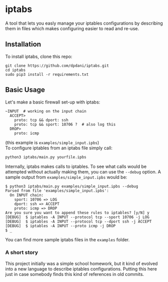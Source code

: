 # iptabs
A tool that lets you easly manage your iptables configurations by describing them in files which makes configuring easier to read and re-use.

## Installation
To install iptabs, clone this repo:
```
git clone https://github.com/dpdani/iptabs.git
cd iptabs
sudo pip3 install -r requirements.txt
```

## Basic Usage
Let's make a basic firewall set-up with iptabs:
```
~INPUT  # working on the input chain
  ACCEPT>
    proto: tcp && dport: ssh
    proto: tcp && sport: 10706 ?  # also log this
  DROP>
    proto: icmp
```
(this example is `examples/simple_input.ipbs`) <br>
To configure iptables from an iptabs file simply call:
```
python3 iptabs/main.py yourfile.ipbs
```
Internally, iptabs makes calls to iptables. To see what calls would be attempted without actually making them, you can use the `--debug` option. A sample output from `examples/simple_input.ipbs` would be:
```
$ python3 iptabs/main.py examples/simple_input.ipbs --debug
Parsed from file 'examples/simple_input.ipbs':
  On INPUT chain:
    sport: 10706 => LOG
    dport: ssh => ACCEPT
    proto: icmp => DROP
Are you sure you want to append these rules to iptables? [y/N] y
[DEBUG]  $ iptables -A INPUT --protocol tcp --sport 10706 -j LOG
[DEBUG]  $ iptables -A INPUT --protocol tcp --dport ssh -j ACCEPT
[DEBUG]  $ iptables -A INPUT --proto icmp -j DROP
$ _
```
You can find more sample iptabs files in the `examples` folder.

### A short story
This project initially was a simple school homework, but it kind of evolved into a new language to describe iptables configurations.
Putting this here just in case somebody finds this kind of references in old commits.
